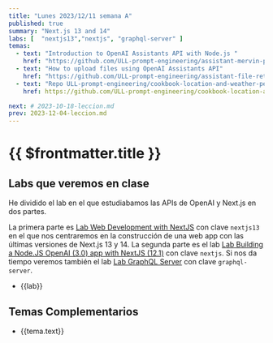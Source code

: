 ```yaml
---
title: "Lunes 2023/12/11 semana A"
published: true
summary: "Next.js 13 and 14"
labs: [  "nextjs13","nextjs", "graphql-server" ]
temas: 
  - text: "Introduction to OpenAI Assistants API with Node.js "
    href: "https://github.com/ULL-prompt-engineering/assistant-mervin-praison"
  - text: "How to upload files using OpenAI Assistants API"
    href: "https://github.com/ULL-prompt-engineering/assistant-file-retrieval-ralf"
  - text: "Repo ULL-prompt-engineering/cookbook-location-and-weather-per-harald.  Branch simple-input"
    href: https://github.com/ULL-prompt-engineering/cookbook-location-and-weather-per-harald/tree/simple-input

next: # 2023-10-18-leccion.md
prev: 2023-12-04-leccion.md 
---
```

# {{ $frontmatter.title }}


## Labs que veremos en clase

He dividido el lab en el que estudiabamos las APIs de OpenAI y Next.js en dos partes. 

La primera parte es [Lab Web Development with NextJS](/practicas/nextjs13) con clave `nextjs13` en el que nos centraremos en la construcción de una web app con las últimas versiones de Next.js 13 y 14. La segunda parte es el lab [Lab Building a Node.JS OpenAI (3.0) app with NextJS (12.1)](/practicas/nextjs) con clave `nextjs`.
Si nos da tiempo veremos también el lab [Lab GraphQL Server](/practicas/graphql-server) con clave `graphql-server`.


<ul>
    <li  v-for="(lab, index) in $frontmatter.labs" :key="index">
    <a :href="'/practicas/'+lab">{{lab}}</a>
    </li>
</ul>

## Temas Complementarios

<ul>
    <li  v-for="(tema, index) in $frontmatter.temas" :key="index">
    <a :href="tema.href" target="_blank">{{tema.text}}</a>
    </li>
</ul>



